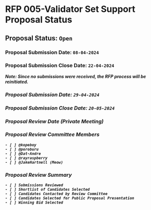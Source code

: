 # RFP 005-Validator Set Support Proposal Status

## Proposal Status: `Open`

### Proposal Submission Date: `08-04-2024`

### Proposal Submission Close Date: `22-04-2024`

<i><b>Note: <b>Since no submissions were received, the RFP process will be reinitiated. <i>

### Proposal Submission Date: `29-04-2024`

### Proposal Submission Close Date: `20-05-2024`

### Proposal Review Date (Private Meeting)

### Proposal Review Committee Members

    - [ ] @kopeboy
    - [ ] @poroburu
    - [ ] @Dat-Andre
    - [ ] @rayraspberry
    - [ ] @JakeHartnell (Meow)

### Proposal Review Summary

    - [ ] Submissions Reviewed
    - [ ] Shortlist of Candidates Selected
    - [ ] Candidates Contacted by Review Committee
    - [ ] Candidates Selected for Public Proposal Presentation
    - [ ] Winning Bid Selected
